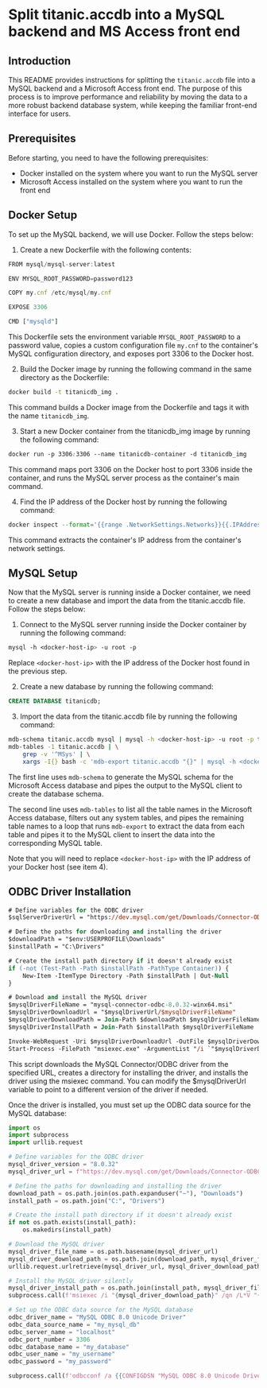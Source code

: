 # Split titanic.accdb into a MySQL backend and MS Access front end

## Introduction

This README provides instructions for splitting the `titanic.accdb` file into a MySQL backend and a Microsoft Access front end. The purpose of this process is to improve performance and reliability by moving the data to a more robust backend database system, while keeping the familiar front-end interface for users.

## Prerequisites
Before starting, you need to have the following prerequisites:

* Docker installed on the system where you want to run the MySQL server
* Microsoft Access installed on the system where you want to run the front end

##  Docker Setup
To set up the MySQL backend, we will use Docker. Follow the steps below:

1. Create a new Dockerfile with the following contents:

``` js
FROM mysql/mysql-server:latest

ENV MYSQL_ROOT_PASSWORD=password123

COPY my.cnf /etc/mysql/my.cnf

EXPOSE 3306

CMD ["mysqld"]
```

This Dockerfile sets the environment variable `MYSQL_ROOT_PASSWORD` to a password value, copies a custom configuration file `my.cnf` to the container's MySQL configuration directory, and exposes port 3306 to the Docker host.

2. Build the Docker image by running the following command in the same directory as the Dockerfile:

```bash
docker build -t titanicdb_img .
```

This command builds a Docker image from the Dockerfile and tags it with the name `titanicdb_img`.

3. Start a new Docker container from the titanicdb_img image by running the following command:

```css
docker run -p 3306:3306 --name titanicdb-container -d titanicdb_img
```

This command maps port 3306 on the Docker host to port 3306 inside the container, and runs the MySQL server process as the container's main command.

4. Find the IP address of the Docker host by running the following command:

```python
docker inspect --format='{{range .NetworkSettings.Networks}}{{.IPAddress}}{{end}}' titanicdb-container
```

This command extracts the container's IP address from the container's network settings.

## MySQL Setup

Now that the MySQL server is running inside a Docker container, we need to create a new database and import the data from the titanic.accdb file. Follow the steps below:

1. Connect to the MySQL server running inside the Docker container by running the following command:

```css
mysql -h <docker-host-ip> -u root -p
```

Replace `<docker-host-ip>` with the IP address of the Docker host found in the previous step.

2. Create a new database by running the following command:

```sql
CREATE DATABASE titanicdb;
```

3. Import the data from the titanic.accdb file by running the following command:

```bash
mdb-schema titanic.accdb mysql | mysql -h <docker-host-ip> -u root -p titanicdb
mdb-tables -1 titanic.accdb | \
    grep -v '^MSys' | \
    xargs -I{} bash -c 'mdb-export titanic.accdb "{}" | mysql -h <docker-host-ip> -u root -p titanicdb'
```

The first line uses `mdb-schema` to generate the MySQL schema for the Microsoft Access database and pipes the output to the MySQL client to create the database schema.

The second line uses `mdb-tables` to list all the table names in the Microsoft Access database, filters out any system tables, and pipes the remaining table names to a loop that runs `mdb-export` to extract the data from each table and pipes it to the MySQL client to insert the data into the corresponding MySQL table.

Note that you will need to replace `<docker-host-ip>` with the IP address of your Docker host (see item 4).

## ODBC Driver Installation

```ps
# Define variables for the ODBC driver
$sqlServerDriverUrl = "https://dev.mysql.com/get/Downloads/Connector-ODBC/8.0/mysql-connector-odbc-8.0.32-winx64.msi"

# Define the paths for downloading and installing the driver
$downloadPath = "$env:USERPROFILE\Downloads"
$installPath = "C:\Drivers"

# Create the install path directory if it doesn't already exist
if (-not (Test-Path -Path $installPath -PathType Container)) {
    New-Item -ItemType Directory -Path $installPath | Out-Null
}

# Download and install the MySQL driver
$mysqlDriverFileName = "mysql-connector-odbc-8.0.32-winx64.msi"
$mysqlDriverDownloadUrl = "$mysqlDriverUrl/$mysqlDriverFileName"
$mysqlDriverDownloadPath = Join-Path $downloadPath $mysqlDriverFileName
$mysqlDriverInstallPath = Join-Path $installPath $mysqlDriverFileName

Invoke-WebRequest -Uri $mysqlDriverDownloadUrl -OutFile $mysqlDriverDownloadPath
Start-Process -FilePath "msiexec.exe" -ArgumentList "/i `"$mysqlDriverDownloadPath`" /qn /L*V `"$env:USERPROFILE\mysql.log`" INSTALLDIR=`"$mysqlDriverInstallPath`"" -Wait
```

This script downloads the MySQL Connector/ODBC driver from the specified URL, creates a directory for installing the driver, and installs the driver using the msiexec command. You can modify the $mysqlDriverUrl variable to point to a different version of the driver if needed.

Once the driver is installed, you must set up the ODBC data source for the MySQL database: 

```py
import os
import subprocess
import urllib.request

# Define variables for the ODBC driver
mysql_driver_version = "8.0.32"
mysql_driver_url = f"https://dev.mysql.com/get/Downloads/Connector-ODBC/{mysql_driver_version}/mysql-connector-odbc-{mysql_driver_version}-winx64.msi"

# Define the paths for downloading and installing the driver
download_path = os.path.join(os.path.expanduser("~"), "Downloads")
install_path = os.path.join("C:", "Drivers")

# Create the install path directory if it doesn't already exist
if not os.path.exists(install_path):
    os.makedirs(install_path)

# Download the MySQL driver
mysql_driver_file_name = os.path.basename(mysql_driver_url)
mysql_driver_download_path = os.path.join(download_path, mysql_driver_file_name)
urllib.request.urlretrieve(mysql_driver_url, mysql_driver_download_path)

# Install the MySQL driver silently
mysql_driver_install_path = os.path.join(install_path, mysql_driver_file_name)
subprocess.call(f'msiexec /i "{mysql_driver_download_path}" /qn /L*V "{os.path.expanduser("~")}\mysql.log" INSTALLDIR="{mysql_driver_install_path}"', shell=True)

# Set up the ODBC data source for the MySQL database
odbc_driver_name = "MySQL ODBC 8.0 Unicode Driver"
odbc_data_source_name = "my_mysql_db"
odbc_server_name = "localhost"
odbc_port_number = 3306
odbc_database_name = "my_database"
odbc_user_name = "my_username"
odbc_password = "my_password"

subprocess.call(f'odbcconf /a {{CONFIGDSN "MySQL ODBC 8.0 Unicode Driver" "DSN={odbc_data_source_name}|SERVER={odbc_server_name}|PORT={odbc_port_number}|DATABASE={odbc_database_name}|UID={odbc_user_name}|PWD={odbc_password}|OPTION=3"}}', shell=True)
```
